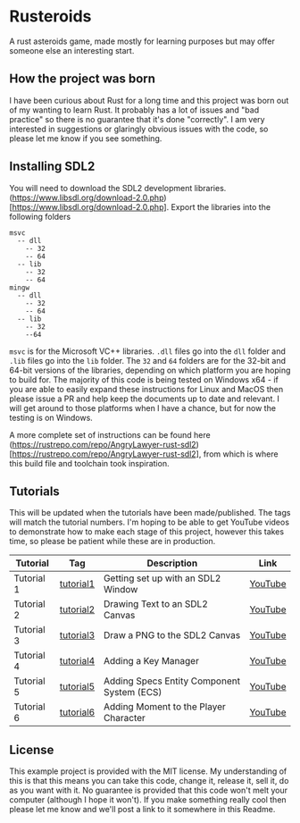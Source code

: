 # Rusteroids
A rust asteroids game, made mostly for learning purposes but may offer someone else an interesting start.

## How the project was born
I have been curious about Rust for a long time and this project was born out of my wanting to learn Rust. It probably has a lot of issues and "bad practice" so there is no guarantee that it's done "correctly". I am very interested in suggestions or glaringly obvious issues with the code, so please let me know if you see something. 

## Installing SDL2
You will need to download the SDL2 development libraries. (https://www.libsdl.org/download-2.0.php)[https://www.libsdl.org/download-2.0.php]. Export the libraries into the following folders
```
msvc
  -- dll
    -- 32
    -- 64
  -- lib
    -- 32
    -- 64
mingw
  -- dll
    -- 32
    -- 64
  -- lib
    -- 32
    --64
```
`msvc` is for the Microsoft VC++ libraries. `.dll` files go into the `dll` folder and `.lib` files go into the `lib` folder. The `32` and `64` folders are for the 32-bit and 64-bit versions of the libraries, depending on which platform you are hoping to build for. The majority of this code is being tested on Windows x64 - if you are able to easily expand these instructions for Linux and MacOS then please issue a PR and help keep the documents up 
to date and relevant. I will get around to those platforms when I have a chance, but for now the testing is on Windows. 

A more complete set of instructions can be found here (https://rustrepo.com/repo/AngryLawyer-rust-sdl2)[https://rustrepo.com/repo/AngryLawyer-rust-sdl2], from which is where this build file and toolchain took inspiration. 

## Tutorials
This will be updated when the tutorials have been made/published. The tags will match the tutorial numbers. I'm hoping to be able to get YouTube videos to demonstrate how to make each stage of this project, however this takes time, so please be patient while these are in production. 

| Tutorial | Tag | Description | Link |
| -------- | --- | ----------- | ---- |
| Tutorial 1 | [tutorial1](https://github.com/filtoid/rusteroids/releases/tag/tutorial1) | Getting set up with an SDL2 Window | [YouTube](https://youtu.be/SzxWkoK4uv4) |
| Tutorial 2 | [tutorial2](https://github.com/filtoid/rusteroids/releases/tag/tutorial2) | Drawing Text to an SDL2 Canvas | [YouTube](https://youtu.be/vVJIYaX3Kjw) |
| Tutorial 3 | [tutorial3](https://github.com/filtoid/rusteroids/releases/tag/tutorial3) | Draw a PNG to the SDL2 Canvas | [YouTube](https://youtu.be/scGSiMF02eo) |
| Tutorial 4 | [tutorial4](https://github.com/filtoid/rusteroids/releases/tag/tutorial4) | Adding a Key Manager | [YouTube](https://www.youtube.com/flU6h4iHdhw) |
| Tutorial 5 | [tutorial5](https://github.com/filtoid/rusteroids/releases/tag/tutorial5) | Adding Specs Entity Component System (ECS) | [YouTube](https://youtu.be/HtESVyc0DNY) |
| Tutorial 6 | [tutorial6](https://github.com/filtoid/rusteroids/releases/tag/tutorial6) | Adding Moment to the Player Character | [YouTube](https://youtu.be/sBx2x0n72AI) |


## License
This example project is provided with the MIT license. My understanding of this is that this means you can take this code, change it, release it, sell it, do as you want with it. No guarantee is provided that this code won't melt your computer (although I hope it won't). If you make something really cool then please let me know and we'll post a link to it somewhere in this Readme. 
